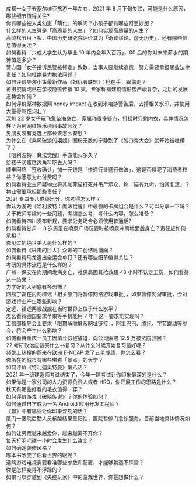 成都一女子去塞尔维亚旅游一年左右，2021 年 8 月下旬失联，可能是什么原因，哪些细节值得关注?  
你有哪些被人类幼崽「萌化」的瞬间？小孩子都有哪些奇思妙想？  
什么样的人生算是「高质量的人生」？如何实现高质量的人生？  
高晓松节目下架，中国历史研究院评价其为「奇谈谬论，虚无历史」，还有哪些信息值得关注？  
如何看待「六成大学生认为毕业 10 年内会年入百万」，00 后的你对未来薪水的期待值是多少？  
警方因「女子投诉民警被铐走」致歉，当事人要继续追责，警方需要承担哪些法律责任？如何杜绝暴力执法问题？  
如何评价导演小策最新作品《妇仇者联盟》：枪在手，跟鹅走？  
莆田疫情或已在学校隐匿传播 10 天，专家称福建疫情形势严峻复杂，之后的发展态势会如何？  
如何评价原神数据网 honey impact 在收到米哈游警告后，去掉相关水印，并使用大量辱骂性词汇？  
深圳 22 岁女子玩飞鱼坠海身亡，家属称很多疑点，打捞时只剩内衣，具体情况怎样？为何网红娱乐项目事故频发？  
男朋友没有竞选上部长该怎么安慰？  
为什么在《乘风破浪的姐姐》圈粉无数的宁静到了《脱口秀大会》就开始被吐槽了？  
《哈利波特：魔法觉醒》手游能火多久？  
给孩子买蛋糕边角料吃丢人吗？  
顺丰回应「签收确认」加一元钱是「快递行业通行做法」，这是否侵犯了消费者权益？你愿意为此付费吗？  
如何看待业主怀疑物业将其加菲猫打死并吊尸示众，称「猫有九命，怕其复活」？物业需要承担那些责任？  
2021 专四专八成绩出分，你考得怎么样？  
你认为游戏《哈利波特：魔法觉醒》中最强的卡牌组合是什么？可以分享一下吗？  
关于教师考编的一些问题，考编怎么考，考什么内容，怎么准备？  
如何看待四川发布新规，要求公务场合必须使用普通话?  
如何看待甘肃一 8 岁男童在喷泉广场玩耍时被喷泉冲离地面后身亡？责任应如何承担？  
你见过的绝世美人是什么样的？  
如何看待《进击的巨人》众筹的二创结局漫画？  
如何看待马龙退出全运会单打？还有哪些细节值得关注？  
考研的具体流程是什么样的？  
广州一保安在岗期间发病身亡，社保局因其抢救超 48 小时不认定工伤，如何看待这一结果？  
力学好的人到底有多恐怖？  
网易丁磊在内网辟谣「相关部门将暂停网络游戏审批」，如果暂停网游审批，会对游戏行业产生哪些影响？  
定远、镇远两艘战舰在当时世界上位于什么水平？  
怎么看待德国要求苹果等手机能用 7 年？这一要求能实现吗？  
工信部指导会上要求「限期解除屏蔽网址链接」，阿里巴巴、腾讯、字节跳动等参会，将会产生什么影响？  
如何看待重庆一员工因请长假被辞退，向公司索赔 12.5 万被法院驳回？  
22 考研政治应该买什么书复习？从什么时候开始复习最好呢？  
频繁上热搜的蔚来在欧洲 E-NCAP 拿了五星成绩，你怎么看？  
你所在的城市有哪些堪称「景点」的大学？  
如何评价《特利迦奥特曼》第八话？  
2021 年一级建造师考试结束了，今年一建考试让你印象最深的是什么？  
如果你是一家公司的人力资源负责人或者 HRD，你开展工作的思路是什么？  
秋天有哪些好看的毛衣值得一穿？  
如何评价游戏《破晓传说》？你的体验如何？  
如何通过自学成为一名 Android 应用开发工程师？  
《飘》中有哪些让你印象深刻的话？  
厦门一医院后勤人员核酸结果呈阳性，医院暂停门急诊服务，目前当地具体情况如何？  
如何让男票越来越爱你，越来越离不开你？  
每天打羽毛球一小时会发生什么改变？  
如何确定装修风格？  
哪本书改变了你看世界的眼光？  
选购游戏电视需要看准哪些参数和配置，才能够躺选不踩雷？  
你是怎样变得不浮躁的？  
如果可以穿越到《失控玩家》中的游戏世界，你最想做什么？  
